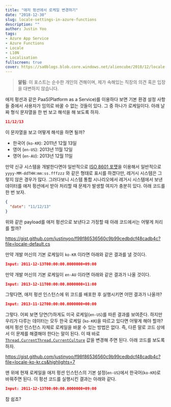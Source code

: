 ```yaml
---
title: "애저 펑션에서 로케일 변경하기"
date: "2018-12-30"
slug: locale-settings-in-azure-functions
description: ""
author: Justin Yoo
tags:
- Azure App Service
- Azure Functions
- Locale
- L10N
- Localisation
fullscreen: true
cover: https://sa0blogs.blob.core.windows.net/aliencube/2018/12/locale-settings-in-azure-functions-00.png
---
```


> **알림**: 이 포스트는 순수한 개인의 견해이며, 제가 속해있는 직장의 의견 혹은 입장을 대변하지 않습니다.

애저 펑션과 같은 PaaS(Platform as a Service)를 이용하다 보면 기본 환경 설정 사항들 중에서 사용자가 임의로 바꿀 수 없는 것들이 있다. 그 중 하나가 로케일이다. 아래 날짜 형식 문자열을 한 번 보고 해석을 해 보도록 하자.

```json
11/12/13

```

이 문자열을 보고 어떻게 해석을 하면 될까?

- 한국어 (`ko-KR`): 2011년 12월 13일
- 영어 (`en-US`): 2013년 11월 12일
- 영어 (`en-AU`): 2013년 12월 11일

만약 신규 시스템을 개발한다면야 일반적으로 [ISO 8601 포맷](https://en.wikipedia.org/wiki/ISO_8601)을 이용해서 일반적으로 `yyyy-MM-ddTHH:mm:ss.fffzzz` 와 같은 형태로 표시를 하겠다만, 레거시 시스템은 그렇지 않은 경우가 많다. 그러다보니 시스템 통합 시나리오에서 레거시 시스템에서 보낸 데이터를 애저 펑션에서 받아 처리할 때 문제가 발생할 여지가 충분히 있다. 아래 코드를 한 번 보자.

```json
{
  "date": "11/12/13"
}

```

위와 같은 payload를 애저 펑션으로 보낸다고 가정할 때 아래 코드에서는 어떻게 처리를 할까?

https://gist.github.com/justinyoo/f98f86536560c9b99cedbdcf48cadb4c?file=locale-default.cs

만약 개발 머신의 기본 로케일이 `ko-KR` 이라면 아래와 같은 결과를 낼 것이다.

```json
Input: 2011-12-13T00:00:00.0000000+09:00

```

만약 개발 머신의 기본 로케일이 `en-AU` 이라면 아래와 같은 결과가 나올 것이다.

```json
Input: 2013-12-11T00:00:00.0000000+11:00

```

그렇다면, 애저 펑션 인스턴스에 위 코드를 배포한 후 실행시키면 어떤 결과가 나올까?

```json
Input: 2013-11-12T00:00:00.0000000+00:00

```

그렇다. 어찌 보면 당연(?)하게도 미국 로케일(`en-US`)를 따른 결과를 보여준다. 하지만 우리가 다루는 데이터는 모두 한국 로케일 (`ko-KR`)을 따르고 있다면 어떻게 해야 할까? 애저 펑션 인스턴스 자체로 로케일을 바꿀 수 있는 방법은 없다. 즉, 다른 말로 코드 상에서 이 문제를 해결해야 한다는 말이 된다. 이 때 바로 [`Thread.CurrentThread.CurrentCulture`](https://docs.microsoft.com/en-us/dotnet/api/system.threading.thread.currentculture?view=netcore-2.2) 값을 변경해 주면 된다. 아래 코드를 보도록 하자.

https://gist.github.com/justinyoo/f98f86536560c9b99cedbdcf48cadb4c?file=locale-ko-kr.cs&highlights=7

맨 위에 현재 로케일을 애저 펑션 인스턴스의 기본 설정(`en-US`)에서 한국어(`ko-KR`)로 바꿔주면 된다. 이 펑션 코드를 실행시킨 결과는 아래와 같다.

```json
Input: 2011-12-13T00:00:00.0000000+09:00

```

참 쉽죠?
